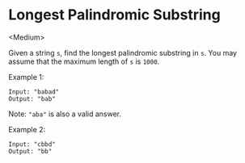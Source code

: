 # Longest Palindromic Substring

\<Medium>

Given a string `s`, find the longest palindromic substring in `s`. You may
assume that the maximum length of `s` is `1000`.

Example 1:

```
Input: "babad"
Output: "bab"
```
Note: `"aba"` is also a valid answer.

Example 2:

```
Input: "cbbd"
Output: "bb"
```